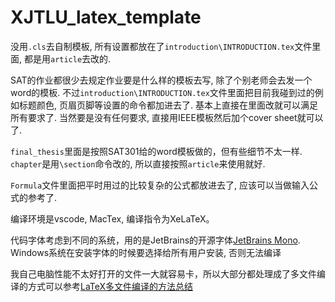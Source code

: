 # XJTLU_latex_template

没用`.cls`去自制模板, 所有设置都放在了`introduction\INTRODUCTION.tex`文件里面, 都是用`article`去改的.

SAT的作业都很少去规定作业要是什么样的模板去写, 除了个别老师会去发一个word的模板. 不过`introduction\INTRODUCTION.tex`文件里面把目前我碰到过的例如标题颜色, 页眉页脚等设置的命令都加进去了. 基本上直接在里面改就可以满足所有要求了. 当然要是没有任何要求, 直接用IEEE模板然后加个cover sheet就可以了.

`final_thesis`里面是按照SAT301给的word模板做的，但有些细节不太一样. `chapter`是用`\section`命令改的, 所以直接按照`article`来使用就好.

`Formula`文件里面把平时用过的比较复杂的公式都放进去了, 应该可以当做输入公式的参考了.

编译环境是vscode, MacTex, 编译指令为XeLaTeX。

代码字体考虑到不同的系统，用的是JetBrains的开源字体[JetBrains Mono](https://www.jetbrains.com/lp/mono/). Windows系统在安装字体的时候要选择给所有用户安装, 否则无法编译

我自己电脑性能不太好打开的文件一大就容易卡，所以大部分都处理成了多文件编译的方式可以参考[LaTeX多文件编译的方法总结](https://www.shuzhiduo.com/A/B0zqM742zv/)
